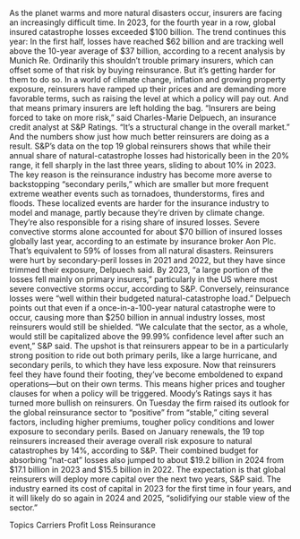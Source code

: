 As the planet warms and more natural disasters occur, insurers are facing an increasingly difficult time.
In 2023, for the fourth year in a row, global insured catastrophe losses exceeded $100 billion. The trend continues this year: In the first half, losses have reached $62 billion and are tracking well above the 10-year average of $37 billion, according to a recent analysis by Munich Re.
Ordinarily this shouldn’t trouble primary insurers, which can offset some of that risk by buying reinsurance. But it’s getting harder for them to do so. In a world of climate change, inflation and growing property exposure, reinsurers have ramped up their prices and are demanding more favorable terms, such as raising the level at which a policy will pay out.
And that means primary insurers are left holding the bag.
“Insurers are being forced to take on more risk,” said Charles-Marie Delpuech, an insurance credit analyst at S&P Ratings. “It’s a structural change in the overall market.”
And the numbers show just how much better reinsurers are doing as a result. S&P’s data on the top 19 global reinsurers shows that while their annual share of natural-catastrophe losses had historically been in the 20% range, it fell sharply in the last three years, sliding to about 10% in 2023.
The key reason is the reinsurance industry has become more averse to backstopping “secondary perils,” which are smaller but more frequent extreme weather events such as tornadoes, thunderstorms, fires and floods. These localized events are harder for the insurance industry to model and manage, partly because they’re driven by climate change.
They’re also responsible for a rising share of insured losses. Severe convective storms alone accounted for about $70 billion of insured losses globally last year, according to an estimate by insurance broker Aon Plc. That’s equivalent to 59% of losses from all natural disasters.
Reinsurers were hurt by secondary-peril losses in 2021 and 2022, but they have since trimmed their exposure, Delpuech said.
By 2023, “a large portion of the losses fell mainly on primary insurers,” particularly in the US where most severe convective storms occur, according to S&P. Conversely, reinsurance losses were “well within their budgeted natural-catastrophe load.”
Delpuech points out that even if a once-in-a-100-year natural catastrophe were to occur, causing more than $250 billion in annual industry losses, most reinsurers would still be shielded.
“We calculate that the sector, as a whole, would still be capitalized above the 99.99% confidence level after such an event,” S&P said.
The upshot is that reinsurers appear to be in a particularly strong position to ride out both primary perils, like a large hurricane, and secondary perils, to which they have less exposure.
Now that reinsurers feel they have found their footing, they’ve become emboldened to expand operations—but on their own terms. This means higher prices and tougher clauses for when a policy will be triggered.
Moody’s Ratings says it has turned more bullish on reinsurers. On Tuesday the firm raised its outlook for the global reinsurance sector to “positive” from “stable,” citing several factors, including higher premiums, tougher policy conditions and lower exposure to secondary perils.
Based on January renewals, the 19 top reinsurers increased their average overall risk exposure to natural catastrophes by 14%, according to S&P. Their combined budget for absorbing “nat-cat” losses also jumped to about $19.2 billion in 2024 from $17.1 billion in 2023 and $15.5 billion in 2022.
The expectation is that global reinsurers will deploy more capital over the next two years, S&P said. The industry earned its cost of capital in 2023 for the first time in four years, and it will likely do so again in 2024 and 2025, “solidifying our stable view of the sector.”

Topics
Carriers
Profit Loss
Reinsurance
